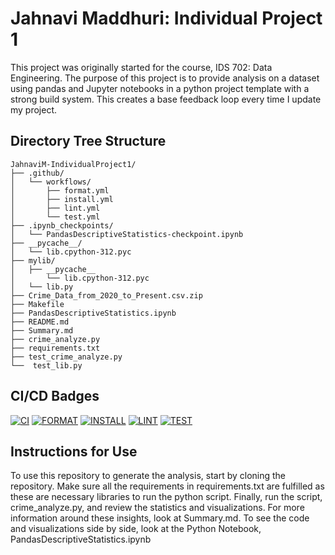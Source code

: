 # Jahnavi Maddhuri: Individual Project 1
This project was originally started for the course, IDS 702: Data Engineering.
The purpose of this project is to provide analysis on a dataset using pandas and Jupyter notebooks in a python project template with a strong build system.
This creates a base feedback loop every time I update my project.

## Directory Tree Structure 
```
JahnaviM-IndividualProject1/
├── .github/
│   └── workflows/
│       ├── format.yml
│       ├── install.yml
│       ├── lint.yml
│       └── test.yml
├── .ipynb_checkpoints/
│   └── PandasDescriptiveStatistics-checkpoint.ipynb
├── __pycache__/
│   └── lib.cpython-312.pyc
├── mylib/
│   ├── __pycache__
│       └── lib.cpython-312.pyc
│   └── lib.py
├── Crime_Data_from_2020_to_Present.csv.zip
├── Makefile
├── PandasDescriptiveStatistics.ipynb
├── README.md
├── Summary.md
├── crime_analyze.py
├── requirements.txt
├── test_crime_analyze.py
└──  test_lib.py

```

## CI/CD Badges
[![CI](https://github.com/nogibjj/JahnaviM-MiniProject2/actions/workflows/ex.yml/badge.svg)](https://github.com/nogibjj/JahnaviM-MiniProject2/actions/workflows/ex.yml)
[![FORMAT](https://github.com/nogibjj/JahnaviM-IndividualProject1/actions/workflows/format.yml/badge.svg)](https://github.com/nogibjj/JahnaviM-IndividualProject1/actions/workflows/format.yml) [![INSTALL](https://github.com/nogibjj/JahnaviM-IndividualProject1/actions/workflows/install.yml/badge.svg)](https://github.com/nogibjj/JahnaviM-IndividualProject1/actions/workflows/install.yml) [![LINT](https://github.com/nogibjj/JahnaviM-IndividualProject1/actions/workflows/lint.yml/badge.svg)](https://github.com/nogibjj/JahnaviM-IndividualProject1/actions/workflows/lint.yml) [![TEST](https://github.com/nogibjj/JahnaviM-IndividualProject1/actions/workflows/test.yml/badge.svg)](https://github.com/nogibjj/JahnaviM-IndividualProject1/actions/workflows/test.yml)


## Instructions for Use
To use this repository to generate the analysis, start by cloning the repository. Make sure all the requirements in requirements.txt are fulfilled as these are necessary libraries to run the python script. Finally, run the script, crime_analyze.py, and review the statistics and visualizations. For more information around these insights, look at Summary.md. To see the code and visualizations side by side, look at the Python Notebook, PandasDescriptiveStatistics.ipynb
